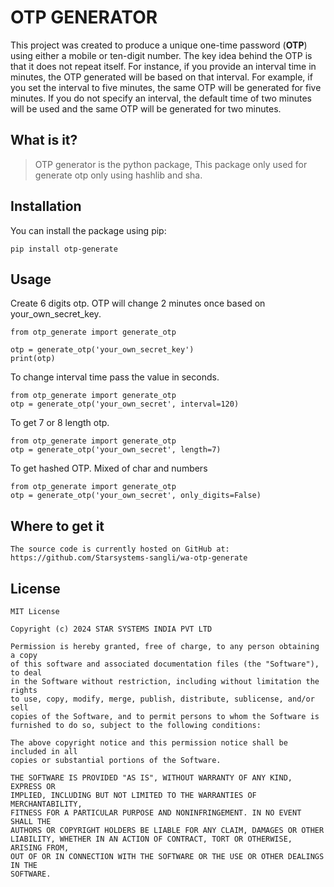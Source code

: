 # OTP GENERATOR
This project was created to produce a unique one-time password (**OTP**) using either
a mobile or ten-digit number. The key idea behind the OTP is that it does not 
repeat itself. For instance, if you provide an interval time in minutes, the OTP 
generated will be based on that interval. For example, if you set the interval to
five minutes, the same OTP will be generated for five minutes. If you do not specify
an interval, the default time of two minutes will be used and the same OTP will be 
generated for two minutes.


## What is it?

> OTP generator is the python package, This package only used for generate otp only using hashlib and sha.

## Installation
You can install the package using pip:

    pip install otp-generate

## Usage

Create 6 digits otp. OTP will change 2 minutes once based on your_own_secret_key.
    
    from otp_generate import generate_otp
        
    otp = generate_otp('your_own_secret_key')
    print(otp)
To change interval time pass the value in seconds.
        
    from otp_generate import generate_otp
    otp = generate_otp('your_own_secret', interval=120)
To get 7 or 8 length otp.
        
    from otp_generate import generate_otp
    otp = generate_otp('your_own_secret', length=7)
To get hashed OTP. Mixed of char and numbers
        
    from otp_generate import generate_otp
    otp = generate_otp('your_own_secret', only_digits=False)

## Where to get it
    The source code is currently hosted on GitHub at: https://github.com/Starsystems-sangli/wa-otp-generate

## License
    MIT License

    Copyright (c) 2024 STAR SYSTEMS INDIA PVT LTD
    
    Permission is hereby granted, free of charge, to any person obtaining a copy
    of this software and associated documentation files (the "Software"), to deal
    in the Software without restriction, including without limitation the rights
    to use, copy, modify, merge, publish, distribute, sublicense, and/or sell
    copies of the Software, and to permit persons to whom the Software is
    furnished to do so, subject to the following conditions:
    
    The above copyright notice and this permission notice shall be included in all
    copies or substantial portions of the Software.
    
    THE SOFTWARE IS PROVIDED "AS IS", WITHOUT WARRANTY OF ANY KIND, EXPRESS OR
    IMPLIED, INCLUDING BUT NOT LIMITED TO THE WARRANTIES OF MERCHANTABILITY,
    FITNESS FOR A PARTICULAR PURPOSE AND NONINFRINGEMENT. IN NO EVENT SHALL THE
    AUTHORS OR COPYRIGHT HOLDERS BE LIABLE FOR ANY CLAIM, DAMAGES OR OTHER
    LIABILITY, WHETHER IN AN ACTION OF CONTRACT, TORT OR OTHERWISE, ARISING FROM,
    OUT OF OR IN CONNECTION WITH THE SOFTWARE OR THE USE OR OTHER DEALINGS IN THE
    SOFTWARE.